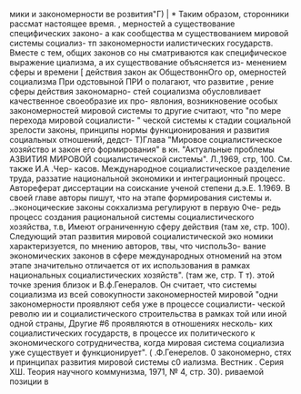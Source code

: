 мики и закономерности ве розвития"Г)
| *
Таким образом, сторонники рассмат
настоящее время. ,
мерностей а существование специфических законо-
а как сообщества м существованием мировой системы социализ-
тп закономерности иалистических государств. Вместе с тем,
общих законов со ны сматриваются как специфическое выражение
циализма, а их существование объясняется из-
менением сферы и времени
[ действия закон
ак ОбществоннОго ор, омерностей социализма
При
одстовыной ПРИ о полагают, что развитие
‚ рение сферы действия закономарно-
стей социализма обусловливает качественное своеобразие их про-
явлония, возникновение особых закономерностей мировой системы
то другие считают, что "по мере перехода мировой социалисти- "
ческой системы к стадии социальной зрелости законы, принципы
нормы функционирования и развития социальных отношений, дедст-
Т)Глава "Мировое социалистическое хозяйство и закон
его формирования" в кн. "Актуальные проблемы  АЗВИТИЯ МИРОВОЙ
социалистической системы". Л.,1969, стр, 100. См. также И.А .Чер-
касов. Международное социалистическое разделение труда, раззатие
национальной экономики и интеграционный процесс. Автореферат
диссертации на соискание ученой степени д.э.Е. 1.1969.
В своей главе авторы пишут, что на этапе формирования системы
и. ..эконоцические законы сокхализма регулируют в первую 0че-
редь процесс создания рациональной системы социалистического
хозяйства, т.в, Имеют ограниченную сферу действия (там хе,
стр. 100). Следующий этап развития мировой социалистической эко
номики характеризуется, по мнению авторов, твы, что чиспольЗо-
вание экономических законов в сфере международных отномений на
этом этапе значительно отличается от их использования в рамках
национальных социалистических хозяйств". (там же, стр. Т т).
этой точке зрения близок и В.ф.Генералов. Он считает, что
системы социализма
из всей совокупности закономерностей мировой
"одни закономерности проявляют себя уже в процессе социалисти-
ческой револю ии и социалистического строительства в рамках той
или иной одной страны, Другие #6 проявляются в отношениях несколь-
ких социалистических государств, в процессе их политического к
экономического сотрудничества, когда мировая система социализиа
уже существует и функционирует". ( .Ф.Генерелов. 0 закономерно,
стях и принципах развития мировой системы с0 иализма. Вестник .
Серия ХШ. Теория научного коммунизма, 1971, № 4, стр. 30).
риваемой позиции в

